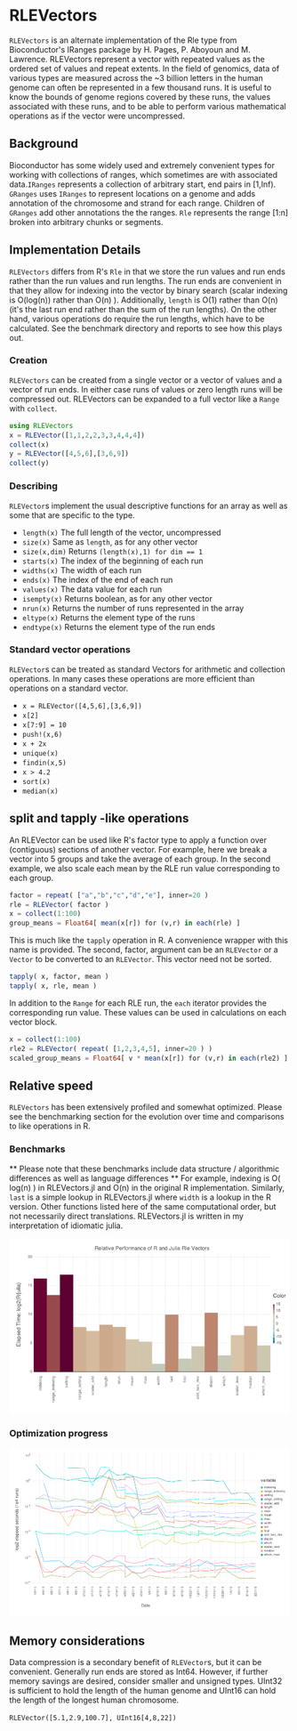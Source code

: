 # RLEVectors
`RLEVectors` is an alternate implementation of the Rle type from
Bioconductor's IRanges package by H. Pages, P. Aboyoun and
M. Lawrence. RLEVectors represent a vector with repeated values as the
ordered set of values and repeat extents. In the field of genomics,
data of various types are  measured across the ~3 billion letters in
the human genome can often be represented in a few thousand runs. It
is useful to know the bounds of genome regions covered by these runs,
the values associated with these runs, and to be able to perform
various mathematical operations as if the vector were uncompressed.

## Background
Bioconductor has some widely used and extremely convenient types for
working with collections of ranges, which sometimes are with
associated data.`IRanges` represents a collection of arbitrary start,
end pairs in [1,Inf). `GRanges` uses `IRanges` to represent locations
on a genome and adds annotation of the chromosome and strand for each
range. Children of `GRanges` add other annotations the the ranges. `Rle`
represents the range [1:n] broken into arbitrary chunks or segments.

## Implementation Details
`RLEVectors` differs from R's `Rle` in that we store the run values
and run ends rather than the run values and run lengths. The run ends
are convenient in that they allow for indexing into the vector by
binary search (scalar indexing is O(log(n)) rather than O(n) ).
Additionally, `length` is O(1) rather than O(n) (it's the last run
end rather than the sum of the run lengths). On the other hand,
various operations do require the run lengths, which have to be
calculated. See the benchmark directory and reports to see how
this plays out.

### Creation
`RLEVectors` can be created from a single vector or a vector of values and a vector of run ends. In either case runs of values or zero length runs will be compressed out. RLEVectors can be expanded to a full vector like a `Range` with `collect`.

```julia
using RLEVectors
x = RLEVector([1,1,2,2,3,3,4,4,4])
collect(x)
y = RLEVector([4,5,6],[3,6,9])
collect(y)
```

### Describing
`RLEVector`s implement the usual descriptive functions for an array as well as some that are
specific to the type.
    
* `length(x)` The full length of the vector, uncompressed
* `size(x)` Same as `length`, as for any other vector
* `size(x,dim)` Returns `(length(x),1) for dim == 1`
* `starts(x)` The index of the beginning of each run
* `widths(x)` The width of each run
* `ends(x)` The index of the end of each run
* `values(x)` The data value for each run
* `isempty(x)` Returns boolean, as for any other vector
* `nrun(x)` Returns the number of runs represented in the array
* `eltype(x)` Returns the element type of the runs
* `endtype(x)` Returns the element type of the run ends

### Standard vector operations

`RLEVector`s can be treated as standard Vectors for arithmetic and collection operations. In many cases these operations are more efficient than operations on a standard vector.

- `x = RLEVector([4,5,6],[3,6,9])`
- `x[2]`
- `x[7:9] = 10`
- `push!(x,6)`
- `x + 2x`
- `unique(x)`
- `findin(x,5)`
- `x > 4.2`
- `sort(x)`
- `median(x)`

## split and tapply -like operations
An RLEVector can be used like R's factor type to apply a function over (contiguous) sections of another
vector. For example, here we break a vector into 5 groups and take the average of each group. In the second
example, we also scale each mean by the RLE run value corresponding to each group.

```julia
factor = repeat( ["a","b","c","d","e"], inner=20 )
rle = RLEVector( factor )
x = collect(1:100)
group_means = Float64[ mean(x[r]) for (v,r) in each(rle) ]
```

This is much like the `tapply` operation in R. A convenience wrapper with this name is provided. The second,
factor, argument can be an `RLEVector` or a `Vector` to be converted to an `RLEVector`. This vector need not be
sorted.

```julia
tapply( x, factor, mean )
tapply( x, rle, mean )
```

In addition to the `Range` for each RLE run, the `each` iterator provides the corresponding run value. These
values can be used in calculations on each vector block.

```julia
x = collect(1:100)
rle2 = RLEVector( repeat( [1,2,3,4,5], inner=20 ) )
scaled_group_means = Float64[ v * mean(x[r]) for (v,r) in each(rle2) ]
```

## Relative speed
`RLEVectors` has been extensively profiled and somewhat optimized. Please see the benchmarking section for the evolution over time and comparisons to like operations in R.

### Benchmarks
** Please note that these benchmarks include data structure / algorithmic differences as well as language
differences ** For example, indexing is O( log(n) ) in RLEVectors.jl and O(n) in the original R
implementation. Similarly, `last` is a simple lookup in RLEVectors.jl where `width` is a lookup in the R
version. Other functions listed here of the same computational order, but not necessarily direct
translations. RLEVectors.jl is written in my interpretation of idiomatic julia.

![Benchmarking results](benchmark_rle_vectors.png)

### Optimization progress
![Optimization progress](benchmark_rle_vectors.timeline.png)

## Memory considerations
Data compression is a secondary benefit of `RLEVector`s, but it can be convenient. Generally run ends are stored as Int64. However, if further memory savings are desired, consider smaller and unsigned types. UInt32 is sufficient to hold the length of the human genome and UInt16 can hold the length of the longest human chromosome.

`RLEVector([5.1,2.9,100.7], UInt16[4,8,22])`

